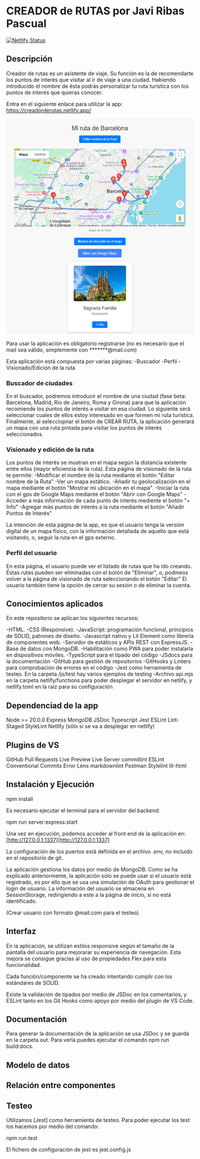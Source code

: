 # CREADOR de RUTAS por Javi Ribas Pascual

[![Netlify Status](https://api.netlify.com/api/v1/badges/fcc4c6d8-61fa-4b21-b9ce-e55c55300566/deploy-status)](https://app.netlify.com/sites/creadorderutas/deploys)

## Descripción

Creador de rutas es un asistente de viaje. Su función es la de recomendarte los puntos de interés que visitar al ir de viaje a una ciudad. Habiendo introducido el nombre de ésta podrás personalizar tu ruta turística con los puntos de interés que quieras conocer.

Entra en el siguiente enlace para utilizar la app: <https://creadorderutas.netlify.app/>

![creador.rutas](./public/creador.rutas.png)

Para usar la aplicación es obligatorio registrarse (no es necesario que el mail sea válido, simplemente con *******@mail.com)

Esta aplicación está compuesta por varias páginas:
-Buscador
-Perfil
-Visionado/Edición de la ruta

### Buscador de ciudades

En el buscador, podremos introducir el nombre de una ciudad (fase beta: Barcelona, Madrid, Rio de Janeiro, Roma y Girona) para que la aplicación recomiende los puntos de interés a visitar en esa ciudad. Lo siguiente será seleccionar cuales de ellos estoy interesado en que formen mi ruta turística. Finalmente, al selecciopnar el botón de CREAR RUTA, la aplicación generará un mapa con una ruta pintada para visitar los puntos de interés seleccionados.

### Visionado y edición de la ruta

Los puntos de interés se mustran en el mapa según la distancia existente entre ellos (mayor eficiencia de la ruta). Esta página de visionado de la ruta te permite:
-Modificar el nombre de la ruta mediante el botón "Editar nombre de la Ruta"
-Ver un mapa estático.
-Añadir tu geolocalización en el mapa mediante el botón "Mostrar mi ubicación en el mapa".
-Iniciar la ruta con el gps de Google Maps mediante el botón "Abrir con Google Maps"
-Acceder a más información de cada punto de interés mediente el botón "+ Info"
-Agregar más puntos de interés a la ruta mediante el botón "Añadir Puntos de Interés"

La intención de esta página de la app, es que el usuario tenga la versión digital de un mapa físico, con la información detallada de aquello que está visitando, o, seguir la ruta en el gps externo.

### Perfil del usuario

En esta página, el usuario puede ver el listado de rutas que ha ido creando. Éstas rutas pueden ser eliminadas con el botón de "Eliminar", o, podmeos volver a la página de visionado de ruta seleccionando el botón "Editar"
El usuario también tiene la opción de cerrar su sesión o de eliminar la cuenta.

## Conocimientos aplicados

En este repositorio se aplican los siguientes recursos:

-HTML.
-CSS (Responsive).
-JavaScript: programación funcional, principios de SOLID, patrones de diseño.
-Javascript nativo y Lit Element como librería de componentes web.
-Servidor de estáticos y APIs REST con ExpressJS.
-Base de datos con MongoDB.
-Habilitación como PWA para poder instalarla en dispositivos móviles.
-TypeScript para el tipado del código
-JSdocs para la documentación
-GitHub para gestión de repositorios
-GitHooks y Linters para comprobación de errores en el código
-Jest como herramienta de testeo. En la carpeta /js/test hay varios ejemplos de testing
-Archivo api.mjs en la carpeta netlify/functions para poder desplegar el servidor en netlify, y netlify.toml en la raiz para su configuración

## Dependenciad de la app

Node >= 20.0.0
Express
MongoDB
JSDoc
Typescript
Jest
ESLint
Lint-Staged
StyleLint
Netlify (sólo si se va a desplegar en netlify)

## Plugins de VS

GitHub Pull Requests
Live Preview
Live Server
commitlint
ESLint
Conventional Commits
Error Lens
markdownlint
Postman
Stylelint
lit-html

## Instalación y Ejecución

npm install

Es necesario ejecutar el terminal para el servidor del backend:

npm run server:express:start

Una vez en ejecución, podemos acceder al front end de la aplicación en: [http://127.0.0.1:1337](http://127.0.0.1:1337)

La configuración de los puertos está definida en el archivo .env, no incluído en el repositorio de git.

La aplicación gestiona los datos por medio de MongoDB. Como se ha explicado anteriormente, la aplicación solo se puede usar si el usuario está registrado, es por ello que se usa una simulación de OAuth para gestionar el login de usuario. La información del usuario se almacena en SessionStorage, redirigiendo a este a la página de inicio, si no está identificado.

(Crear usuario con formato @mail.com para el testeo).

## Interfaz

En la aplicación, se utilizan estilos responsive según el tamaño de la pantalla del usuario para mejorarar su experiencia de navegación. Esta mejora se consigue gracias al uso de propiedades Flex para esta funcionalidad.

Cada función/componente se ha creado intentando cumplir con los estándares de SOLID.

Existe la validación de tipados por medio de JSDoc en los comentarios, y ESLint tanto en los Git Hooks como apoyo por medio del plugin de VS Code.

## Documentación

Para generar la documentación de la aplicación se usa JSDoc y se guarda en la carpeta out. Para verla puedes ejecutar el comando npm run build:docs.

## Modelo de datos

## Relación entre componentes

## Testeo

Utilizamos [Jest] como herramienta de testeo. Para poder ejecutar los test los hacemos por medio del comando:

npm run test

El fichero de configuración de jest es jest.config.js
